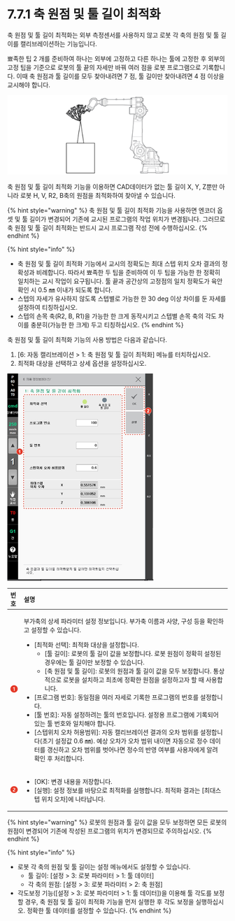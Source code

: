 ﻿# 7.7.1 축 원점 및 툴 길이 최적화

축 원점 및 툴 길이 최적화는 외부 측정센서를 사용하지 않고 로봇 각 축의 원점 및 툴 길이를 캘리브레이션하는 기능입니다.

뾰족한 팁 2 개를 준비하여 하나는 외부에 고정하고 다른 하나는 툴에 고정한 후 외부의 고정 팁을 기준으로 로봇의 툴 끝의 자세만 바꿔 여러 점을 로봇 프로그램으로 기록합니다. 이때 축 원점과 툴 길이를 모두 찾아내려면 7 점, 툴 길이만 찾아내려면 4 점 이상을 교시해야 합니다.

![그림 68 축 원점 및 툴 길이 최적화 기능 교시 방법](../../_assets/image_228.png)

축 원점 및 툴 길이 최적화 기능을 이용하면 CAD데이터가 없는 툴 길이 X, Y, Z뿐만 아니라 로봇 H, V, R2, B축의 원점을 최적화하여 찾아낼 수 있습니다.

{% hint style="warning" %}
축 원점 및 툴 길이 최적화 기능을 사용하면 엔코더 옵셋 및 툴 길이가 변경되어 기존에 교시된 프로그램의 작업 위치가 변경됩니다. 그러므로 축 원점 및 툴 길이 최적화는 반드시 교시 프로그램 작성 전에 수행하십시오.
{% endhint %}

{% hint style="info" %}
* 축 원점 및 툴 길이 최적화 기능에서 교시의 정확도는 최대 스텝 위치 오차 결과의 정확성과 비례합니다. 따라서 뾰족한 두 팁을 준비하여 이 두 팁을 가능한 한 정확히 일치하는 교시 작업이 요구됩니다. 툴 끝과 공간상의 고정점의 일치 정확도가 육안 확인 시 0.5 ㎜ 이내가 되도록 합니다.
* 스텝의 자세가 유사하지 않도록 스텝별로 가능한 한 30 deg 이상 차이를 둔 자세를 설정하여 티칭하십시오.
* 스텝의 손목 축\(R2, B, R1\)을 가능한 한 크게 동작시키고 스텝별 손목 축의 각도 차이를 충분히\(가능한 한 크게\) 두고 티칭하십시오.
{% endhint %}

축 원점 및 툴 길이 최적화 기능의 사용 방법은 다음과 같습니다.

1. \[6: 자동 캘리브레이션 &gt; 1: 축 원점 및 툴 길이 최적화\] 메뉴를 터치하십시오.
2. 최적화 대상을 선택하고 상세 옵션을 설정하십시오.

![](../../_assets/image_234.png)

<table>
  <thead>
    <tr>
      <th style="text-align:left">번호</th>
      <th style="text-align:left">설명</th>
    </tr>
  </thead>
  <tbody>
    <tr>
      <td style="text-align:left">
        <img src="../../_assets/c1.png" alt/>
      </td>
      <td style="text-align:left">
        <p>부가축의 상세 파라미터
          설정 정보입니다. 부가축
          이름과 사양, 구성 등을
          확인하고 설정할 수 있습니다.</p>
        <ul>
          <li>[최적화 선택]: 최적화
            대상을 설정합니다.
            <ul>
              <li>[툴 길이]: 로봇의 툴 길이
                값을 보정합니다. 로봇
                원점이 정확히 설정된
                경우에는 툴 길이만 보정할
                수 있습니다.</li>
              <li>[축 원점 및 툴 길이]: 로봇의
                원점과 툴 길이 값을 모두
                보정합니다. 통상적으로
                로봇을 설치하고 최초에
                정확한 원점을 설정하고자
                할 때 사용합니다.</li>
            </ul>
          </li>
          <li>[프로그램 번호]: 동일점을
            여러 자세로 기록한 프로그램의
            번호를 설정합니다.</li>
          <li>[툴 번호]: 자동 설정하려는
            툴의 번호입니다. 설정용
            프로그램에 기록되어
            있는 툴 번호와 일치해야
            합니다.</li>
          <li>[스텝위치 오차 허용범위]:
            자동 캘리브레이션 결과의
            오차 범위를 설정합니다(초기
            설정값 0.6 ㎜). 예상 오차가
            오차 범위 내이면 자동으로
            정수 데이터를 갱신하고
            오차 범위를 벗어나면
            정수의 반영 여부를 사용자에게
            알려 확인 후 처리합니다.</li>
        </ul>
      </td>
    </tr>
    <tr>
      <td style="text-align:left">
        <img src="../../_assets/c2.png" alt/>
      </td>
      <td style="text-align:left">
        <ul>
          <li>[OK]: 변경 내용을 저장합니다.</li>
          <li>[실행]: 설정 정보를 바탕으로
            최적화를 실행합니다.
            최적화 결과는 [최대스텝
            위치 오차]에 나타납니다.</li>
        </ul>
      </td>
    </tr>
  </tbody>
</table>

{% hint style="warning" %}
로봇의 원점과 툴 길이 값을 모두 보정하면 모든 로봇의 원점이 변경되어 기존에 작성된 프로그램의 위치가 변경되므로 주의하십시오.
{% endhint %}

{% hint style="info" %}
* 로봇 각 축의 원점 및 툴 길이는 설정 메뉴에서도 설정할 수 있습니다.
  * 툴 길이: \[설정 &gt; 3: 로봇 파라미터 &gt; 1: 툴 데이터\]
  * 각 축의 원점: \[설정 &gt; 3: 로봇 파라미터 &gt; 2: 축 원점\]
* 각도보정 기능\(\[설정 &gt; 3: 로봇 파라미터 &gt; 1: 툴 데이터\]\)을 이용해 툴 각도를 보정할 경우, 축 원점 및 툴 길이 최적화 기능을 먼저 실행한 후 각도 보정을 실행하십시오. 정확한 툴 데이터를 설정할 수 있습니다.
{% endhint %}

